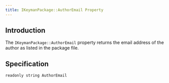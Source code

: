 ```yaml
---
title: IKeymanPackage::AuthorEmail Property
---
```


## Introduction

The `IKeymanPackage::AuthorEmail` property returns the email address of
the author as listed in the package file.

## Specification

``` clike
readonly string AuthorEmail
```
